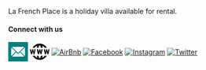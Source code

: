 La French Place is a holiday villa available for rental. 

<h4 align="left">Connect with us</h3>
<p align="left">
<a href="mailto:bonjour@lafrenchplace.com" target="blank"><img align="center" src="icons/email.svg" alt=Email" height="40" width="40" /></a>
<a href="https://www.lafrenchplace.com/" target="blank"><img align="center" src="icons/www.svg" alt="Website" height="40" width="40" /></a>
<a href="https://airbnb.com/h/lafrenchplace/" target="blank"><img align="center" src="images/connect/airbnb.svg" alt="AirBnb" height="40" width="40" /></a>
<a href="https://www.facebook.com/LaFrenchPlace/" target="blank"><img align="center" src="images/connect/facebook.svg" alt="Facebook" height="40" width="40" /></a>
<a href="https://www.instagram.com/LaFrenchPlace/" target="blank"><img align="center" src="images/connect/instagram.svg" alt="Instagram" height="40" width="40" /></a>
<a href="https://twitter.com/LaFrenchPlace/" target="blank"><img align="center" src="images/connect/twitter.svg" alt="Twitter" height="40" width="40" /></a>
</p>
